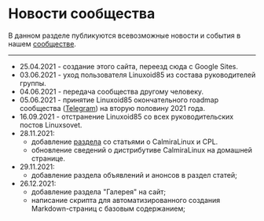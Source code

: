 # Новости сообщества

В данном разделе публикуются всевозможные новости и события в нашем [сообществе](https://t.me/linuxsovet).

***

* 25.04.2021 - создание этого сайта, переезд сюда с Google Sites.
* 03.06.2021 - уход пользователя Linuxoid85 из состава руководителей группы.
* 04.06.2021 - передача сообщества другому человеку.
* 05.06.2021 - принятие Linuxoid85 окончательного roadmap сообщества ([Telegram](https://t.me/linuxsovet)) на вторую половину 2021 года.
* 16.09.2021 - отстранение Linuxoid85 со всех руководительских постов Linuxsovet.
* 28.11.2021:
	- добавление [раздела](../stats/blog/cpl/README.md) со статьями о CalmiraLinux и CPL.
	- обновление сведений о дистрибутиве CalmiraLinux на домашней странице.
* 29.11.2021:
	- добавление раздела объявлений и анонсов в раздел статей;
* 26.12.2021:
    - добавление раздела "Галерея" на сайт;
    - написание скрипта для автоматизированного создания Markdown-страниц с базовым содержанием;
